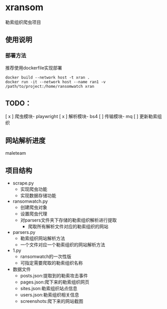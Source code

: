 # xransom

勒索组织爬虫项目

## 使用说明
### 部署方法
推荐使用dockerfile实现部署
```
docker build --network host -t xran .
docker run -it --network host --name ran1 -v /path/to/project:/home/ransomwatch xran
```

## TODO：
[ x ] 爬虫模块- playwright
[ x ] 解析模块- bs4
[   ] 传输模块- mq
[   ] 更新勒索组织

## 网站解析进度

maleteam

## 项目结构
- scrape.py
    - 实现爬虫功能
    - 实现数据存储功能
- ransomwatch.py
    - 创建爬虫对象
    - 设置爬虫代理
    - 对parsers文件夹下存储的勒索组织解析进行提取
        - 爬取所有解析文件对应的勒索组织的网站
- parsers.py
    - 勒索组织网站解析方法
    - 一个文件对应一个勒索组织的网站解析方法
- 1.py
    - ransomwatch的一次性版
    - 可指定需要爬取的勒索组织名称
- 数据文件
    - posts.json:提取到的勒索攻击事件
    - pages.json:爬下来的勒索组织网页
    - sites.json:勒索组织站点信息
    - users.json:勒索组织相关信息
    - screenshots:爬下来的网站截图
